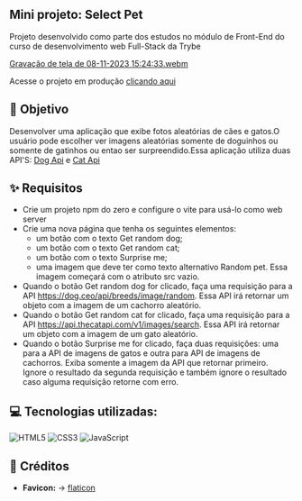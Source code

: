 ## Mini projeto: Select Pet

Projeto desenvolvido como parte dos estudos no módulo de Front-End do curso de desenvolvimento web Full-Stack da Trybe

[Gravação de tela de 08-11-2023 15:24:33.webm](https://github.com/lebarrichello/select-pet/assets/42211040/bf664a60-00c7-48c8-bef7-4b08785e731f)


<p>Acesse o projeto em produção <a href="https://select-pet-ebon.vercel.app/" target="_blank">clicando aqui</a></p>

## 🎯 Objetivo

Desenvolver uma aplicação que exibe fotos aleatórias de cães e gatos.O usuário pode escolher ver imagens aleatórias 
somente de doguinhos ou somente de gatinhos ou entao ser surpreendido.Essa aplicação utiliza duas API'S: [Dog Api](https://dog.ceo/dog-api/) e [Cat Api](https://thecatapi.com/)

## ✨ Requisitos 

- Crie um projeto npm do zero e configure o vite para usá-lo como web server
- Crie uma nova página que tenha os seguintes elementos:
   - um botão com o texto Get random dog;
   - um botão com o texto Get random cat;
   - um botão com o texto Surprise me;
   - uma imagem que deve ter como texto alternativo Random pet. Essa imagem começará com o atributo src vazio.
- Quando o botão Get random dog for clicado, faça uma requisição para a API https://dog.ceo/api/breeds/image/random. Essa API irá retornar um objeto com a imagem de um cachorro aleatório. 
- Quando o botão Get random cat for clicado, faça uma requisição para a API https://api.thecatapi.com/v1/images/search. Essa API irá retornar um objeto com a imagem de um gato aleatório. 
-  Quando o botão Surprise me for clicado, faça duas requisições: uma para a API de imagens de gatos e outra para API de imagens de cachorros. Exiba somente a imagem da API que retornar primeiro. Ignore o resultado da segunda requisição e também ignore o resultado caso alguma requisição retorne com erro.

## 💻 Tecnologias utilizadas:
<div style="display: inline_block">
  <img alt="HTML5" src="https://img.shields.io/badge/HTML5-E34F26?style=for-the-badge&logo=html5&logoColor=white">
  <img alt="CSS3" src="https://img.shields.io/badge/CSS3-1572B6?style=for-the-badge&logo=css3&logoColor=white">
  <img alt="JavaScript" src="https://img.shields.io/badge/JavaScript-323330?style=for-the-badge&logo=javascript&logoColor=F7DF1E">
</div>


## 📌 Créditos
- **Favicon:** -> [flaticon](https://www.flaticon.com/free-icon/pets_107777)
